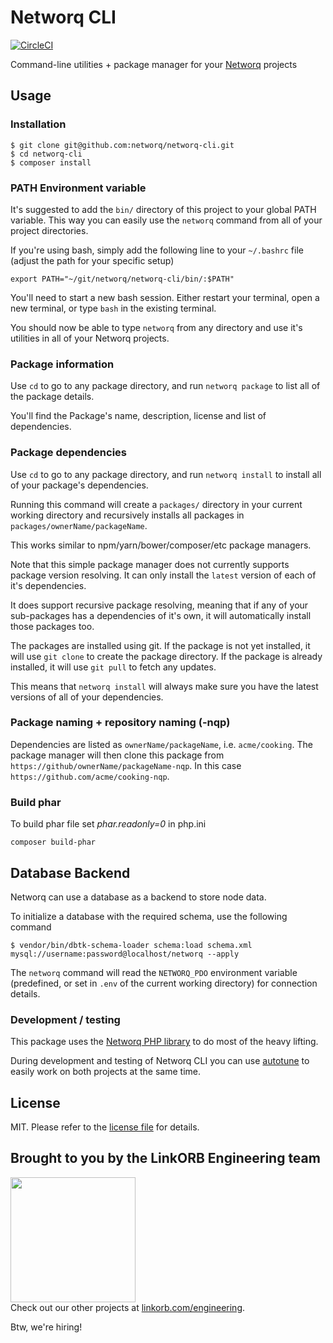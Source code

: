 Networq CLI
===========

[![CircleCI](https://circleci.com/gh/networq/networq-cli.svg?style=svg)](https://circleci.com/gh/networq/networq-cli)

Command-line utilities + package manager for your [Networq](https://github.com/networq) projects

## Usage

### Installation

    $ git clone git@github.com:networq/networq-cli.git
    $ cd networq-cli
    $ composer install

### PATH Environment variable

It's suggested to add the `bin/` directory of this project to your global PATH variable.
This way you can easily use the `networq` command from all of your project directories.

If you're using bash, simply add the following line to your `~/.bashrc` file (adjust the path for your specific setup)

    export PATH="~/git/networq/networq-cli/bin/:$PATH"

You'll need to start a new bash session. Either restart your terminal, open a new terminal, or type `bash` in the existing terminal.

You should now be able to type `networq` from any directory and use it's utilities in all of your Networq projects.

### Package information

Use `cd` to go to any package directory, and run `networq package` to list all of the package details.

You'll find the Package's name, description, license and list of dependencies.

### Package dependencies

Use `cd` to go to any package directory, and run `networq install` to install all of your package's dependencies.

Running this command will create a `packages/` directory in your current working directory and
recursively installs all packages in `packages/ownerName/packageName`.

This works similar to npm/yarn/bower/composer/etc package managers.

Note that this simple package manager does not currently supports package version resolving.
It can only install the `latest` version of each of it's dependencies.

It does support recursive package resolving, meaning that if any of your sub-packages has a dependencies of it's own, it will automatically install those packages too.

The packages are installed using git. If the package is not yet installed, it will use `git clone` to create the package directory. If the package is already installed, it will use `git pull` to fetch any updates.

This means that `networq install` will always make sure you have the latest versions of all of your dependencies.

### Package naming + repository naming (-nqp)

Dependencies are listed as `ownerName/packageName`, i.e. `acme/cooking`. The package manager will
then clone this package from `https://github/ownerName/packageName-nqp`. In this case `https://github.com/acme/cooking-nqp`.

### Build phar

To build phar file set _phar.readonly=0_ in php.ini

    composer build-phar

## Database Backend

Networq can use a database as a backend to store node data.

To initialize a database with the required schema, use the following command

    $ vendor/bin/dbtk-schema-loader schema:load schema.xml mysql://username:password@localhost/networq --apply

The `networq` command will read the `NETWORQ_PDO` environment variable (predefined, or set in `.env` of the current working directory) for connection details.

### Development / testing

This package uses the [Networq PHP library](https://github.com/networq/networq-php) to do most of the heavy lifting.

During development and testing of Networq CLI you can use [autotune](https://github.com/linkorb/autotune) to easily work on both projects at the same time.

## License

MIT. Please refer to the [license file](LICENSE) for details.

## Brought to you by the LinkORB Engineering team

<img src="http://www.linkorb.com/d/meta/tier1/images/linkorbengineering-logo.png" width="200px" /><br />
Check out our other projects at [linkorb.com/engineering](http://www.linkorb.com/engineering).

Btw, we're hiring!
